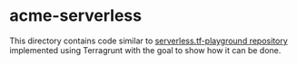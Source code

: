 # acme-serverless

This directory contains code similar to [serverless.tf-playground repository](https://github.com/antonbabenko/serverless.tf-playground) implemented using Terragrunt with the goal to show how it can be done.
